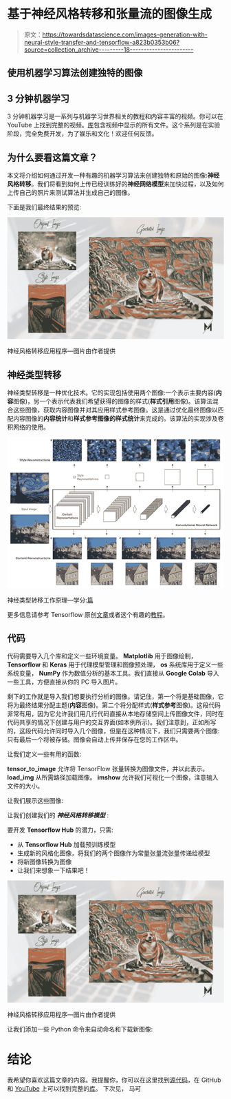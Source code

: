 # 基于神经风格转移和张量流的图像生成

> 原文：<https://towardsdatascience.com/images-generation-with-neural-style-transfer-and-tensorflow-a823b0353b06?source=collection_archive---------18----------------------->

## 使用机器学习算法创建独特的图像

## 3 分钟机器学习

3 分钟机器学习是一系列与机器学习世界相关的教程和内容丰富的视频。你可以在 YouTube 上找到完整的视频。[库](https://github.com/GitMarco27/TMML)包含视频中显示的所有文件。这个系列是在实验阶段，完全免费开发，为了娱乐和文化！欢迎任何反馈。

## 为什么要看这篇文章？

本文将介绍如何通过开发一种有趣的机器学习算法来创建独特和原始的图像:**神经风格转移**。我们将看到如何上传已经训练好的**神经网络模型**来加快过程，以及如何上传自己的照片来测试算法并生成自己的图像。

下面是我们最终结果的预览:

![](img/df8e164b0e80d1e38e3ef807a41c8e51.png)

神经风格转移应用程序—图片由作者提供

## 神经类型转移

神经类型转移是一种优化技术。它的实现包括使用两个图像:一个表示主要内容(**内容**图像)，另一个表示代表我们希望获得的图像的样式(**样式引用**图像)。该算法混合这些图像，获取内容图像并对其应用样式参考图像。这是通过优化最终图像以匹配内容图像的**内容统计**和**样式参考图像的样式统计**来完成的。该算法的实现涉及卷积网络的使用。

![](img/94ae10c674e1b6b81c768c2f690aef2b.png)

神经类型转移工作原理—学分:[篇](https://arxiv.org/abs/1508.06576)

更多信息请参考 Tensorflow 原创[文章](https://arxiv.org/abs/1508.06576)或者这个有趣的[教程](https://www.tensorflow.org/tutorials/generative/style_transfer)。

## 代码

代码需要导入几个库和定义一些环境变量。 **Matplotlib** 用于图像绘制， **Tensorflow** 和 **Keras** 用于代理模型管理和图像预处理， **os** 系统库用于定义一些系统变量， **NumPy** 作为数值分析的基本工具。我们直接从 **Google Colab** 导入一些工具，方便直接从你的 PC 导入图片。

剩下的工作就是导入我们想要执行分析的图像。请记住，第一个将是基础图像，它将为最终结果分配主题(**内容**图像)。第二个将分配样式(**样式参考**图像)。这段代码非常有用，因为它允许我们用几行代码直接从本地存储空间上传图像文件，同时在代码共享的情况下创建与用户的交互界面(如本例所示)。我们注意到，正如所写的，这段代码允许同时导入几个图像，但是在这种情况下，我们只需要两个图像:只有最后一个将被存储。图像会自动上传并保存在您的工作区中。

让我们定义一些有用的函数:

**tensor_to_image** 允许将 TensorFlow 张量转换为图像文件，并以此表示。 **load_img** 从所需路径加载图像。 **imshow** 允许我们可视化一个图像，注意输入文件的大小。

让我们展示这些图像:

让我们创建我们的 ***神经风格转移模型*** :

要开发 **Tensorflow Hub** 的潜力，只需:

*   从 **Tensorflow Hub** 加载预训练模型
*   生成新的风格化图像，将我们的两个图像作为常量张量流张量传递给模型
*   将新图像转换为图像
*   让我们来想象一下结果吧！

![](img/df8e164b0e80d1e38e3ef807a41c8e51.png)

神经风格转移应用程序—图片由作者提供

让我们添加一些 Python 命令来自动命名和下载新图像:

# 结论

我希望你喜欢这篇文章的内容。我提醒你，你可以在这里找到[源代码](https://github.com/GitMarco27/TMML/blob/5727dc3f4f87885d1e05863427cbe4ae6b6ea1fe/Notebooks/002_Style_Transfer.ipynb)，在 GitHub 和 [YouTube](https://www.youtube.com/channel/UCExkeDZ9WC0tg9aoFMsNF0w) 上可以找到完整的[库](https://github.com/GitMarco27/TMML)。
下次见，
马可